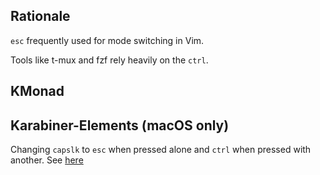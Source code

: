 ## Rationale

`esc` frequently used for mode switching in Vim.

Tools like t-mux and fzf rely heavily on the `ctrl`.

## KMonad

## Karabiner-Elements (macOS only)

Changing `capslk` to `esc` when pressed alone and `ctrl` when pressed with another.
See [here](https://jinyuz.dev/2021/01/changing-caps-lock-key-to-escape-when-pressed-alone-and-control-when-pressed-with-another/)
